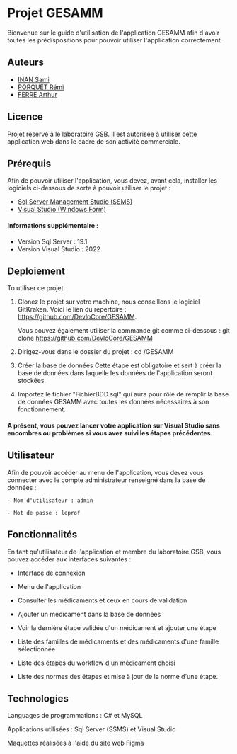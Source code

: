 
# Projet GESAMM

Bienvenue sur le guide d'utilisation de l'application GESAMM afin d'avoir toutes les prédispositions pour pouvoir utiliser l'application correctement.


## Auteurs

- [INAN Sami](https://github.com/C4SAM)
- [PORQUET Rémi](https://github.com/DevloCore)
- [FERRE Arthur](https://github.com/Sangoffy)


## Licence

Projet reservé à le laboratoire GSB. Il est autorisée à utiliser cette application web dans le cadre de son activité commerciale.


## Prérequis

 Afin de pouvoir utiliser l'application, vous devez, avant cela, installer les logiciels ci-dessous de sorte à pouvoir utiliser le projet :
 - [Sql Server Management Studio (SSMS)](https://learn.microsoft.com/fr-fr/sql/ssms/download-sql-server-management-studio-ssms?view=sql-server-ver16#download-ssms)
 - [Visual Studio (Windows Form)](https://visualstudio.microsoft.com/fr/)

#### Informations supplémentaire :
 - Version Sql Server : 19.1
 - Version Visual Studio : 2022




## Deploiement

To utiliser ce projet

    
1. 
    Clonez le projet sur votre machine, nous conseillons le logiciel GitKraken. Voici le lien du repertoire :  
    https://github.com/DevloCore/GESAMM. 
    
    Vous pouvez également utiliser la commande git comme ci-dessous : git clone https://github.com/DevloCore/GESAMM

2. 
    Dirigez-vous dans le dossier du projet : cd /GESAMM


3. 
    Créer la base de données Cette étape est obligatoire et sert à créer la base de données dans laquelle les données de l'application seront stockées.

4. 
    Importez le fichier "FichierBDD.sql" qui aura pour rôle de remplir la base de données GESAMM avec toutes les données nécessaires à son fonctionnement.

#### A présent, vous pouvez lancer votre application sur Visual Studio sans encombres ou problèmes si vous avez suivi les étapes précédentes.

 
## Utilisateur

Afin de pouvoir accéder au menu de l'application, vous devez vous connecter avec le compte administrateur renseigné dans la base de données :
    
    - Nom d'utilisateur : admin  

    - Mot de passe : leprof
## Fonctionnalités

En tant qu'utilisateur de l'application et membre du laboratoire GSB, vous pouvez accéder aux interfaces suivantes : 

- Interface de connexion

- Menu de l'application

- Consulter les médicaments et ceux en cours de validation

- Ajouter un médicament dans la base de données

- Voir la dernière étape validée d'un médicament et ajouter une étape

- Liste des familles de médicaments et des médicaments d'une famille sélectionnée

- Liste des étapes du workflow d'un médicament choisi

- Liste des normes des étapes et mise à jour de la norme d'une étape.
## Technologies

Languages de programmations : C# et MySQL

Applications utilisées : Sql Server (SSMS) et Visual Studio

Maquettes réalisées à l'aide du site web Figma


